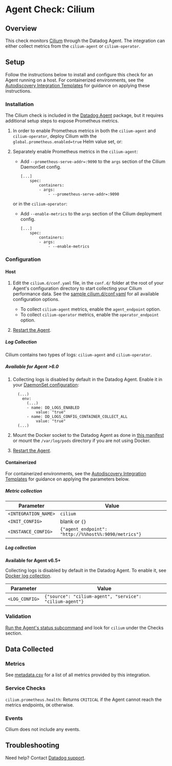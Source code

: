 # Agent Check: Cilium

## Overview

This check monitors [Cilium][1] through the Datadog Agent. The integration can either collect metrics from the `cilium-agent` or `cilium-operator`.

## Setup

Follow the instructions below to install and configure this check for an Agent running on a host. For containerized environments, see the [Autodiscovery Integration Templates][2] for guidance on applying these instructions.

### Installation

The Cilium check is included in the [Datadog Agent][3] package, but it requires additional setup steps to expose Prometheus metrics.

1. In order to enable Prometheus metrics in both the `cilium-agent` and `cilium-operator`, deploy Cilium with the `global.prometheus.enabled=true` Helm value set, or:

2. Separately enable Prometheus metrics in the `cilium-agent`:
    * Add `--prometheus-serve-addr=:9090` to the `args` section of the Cilium DaemonSet config.
        ```
        [...]
            spec:
                containers:
                - args:
                    - --prometheus-serve-addr=:9090
        ```
    or in the `cilium-operator`:
    * Add `--enable-metrics` to the `args` section of the Cilium deployment config.
        ```
        [...]
            spec:
                containers:
                - args:
                    - --enable-metrics
        ```


### Configuration

#### Host
1. Edit the `cilium.d/conf.yaml` file, in the `conf.d/` folder at the root of your Agent's configuration directory to start collecting your Cilium performance data. See the [sample cilium.d/conf.yaml][4] for all available configuration options.
    * To collect `cilium-agent` metrics, enable the `agent_endpoint` option.
    * To collect `cilium-operator` metrics, enable the `operator_endpoint` option.

2. [Restart the Agent][5].

##### Log Collection
Cilium contains two types of logs: `cilium-agent` and `cilium-operator`.

##### Available for Agent >6.0
1. Collecting logs is disabled by default in the Datadog Agent. Enable it in your [DaemonSet configuration][4]:

    ```
      (...)
        env:
          (...)
          - name: DD_LOGS_ENABLED
              value: "true"
          - name: DD_LOGS_CONFIG_CONTAINER_COLLECT_ALL
              value: "true"
      (...)
    ```

2. Mount the Docker socket to the Datadog Agent as done in [this manifest][9] or mount the `/var/log/pods` directory if you are not using Docker.

3. [Restart the Agent][5].

#### Containerized

For containerized environments, see the [Autodiscovery Integration Templates][11] for guidance on applying the parameters below.

##### Metric collection

| Parameter            | Value                                                      |
|----------------------|------------------------------------------------------------|
| `<INTEGRATION_NAME>` | `cilium`                                                   |
| `<INIT_CONFIG>`      | blank or `{}`                                              |
| `<INSTANCE_CONFIG>`  | `{"agent_endpoint": "http://%%host%%:9090/metrics"}`       |

##### Log collection

**Available for Agent v6.5+**

Collecting logs is disabled by default in the Datadog Agent. To enable it, see [Docker log collection][10].

| Parameter      | Value                                     |
|----------------|-------------------------------------------|
| `<LOG_CONFIG>` | `{"source": "cilium-agent", "service": "cilium-agent"}` |


### Validation

[Run the Agent's status subcommand][6] and look for `cilium` under the Checks section.

## Data Collected

### Metrics

See [metadata.csv][7] for a list of all metrics provided by this integration.

### Service Checks

`cilium.prometheus.health`: Returns `CRITICAL` if the Agent cannot reach the metrics endpoints, `OK` otherwise.

### Events

Cilium does not include any events.

## Troubleshooting

Need help? Contact [Datadog support][8].

[1]: https://cilium.io
[2]: https://docs.datadoghq.com/agent/autodiscovery/integrations
[3]: https://docs.datadoghq.com/agent
[4]: https://github.com/DataDog/integrations-core/blob/master/cilium/datadog_checks/cilium/data/conf.yaml.example
[5]: https://docs.datadoghq.com/agent/guide/agent-commands/#start-stop-and-restart-the-agent
[6]: https://docs.datadoghq.com/agent/guide/agent-commands/#agent-status-and-information
[7]: https://github.com/DataDog/integrations-core/blob/master/cilium/metadata.csv
[8]: https://docs.datadoghq.com/help
[9]: https://docs.datadoghq.com/agent/kubernetes/daemonset_setup/?tab=k8sfile#create-manifest
[10]: https://docs.datadoghq.com/agent/docker/log
[11]: https://docs.datadoghq.com/agent/autodiscovery/integrations